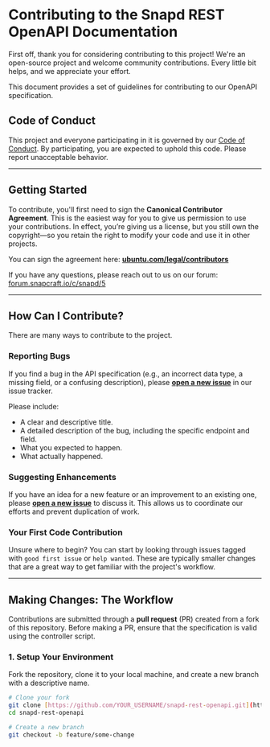 # Contributing to the Snapd REST OpenAPI Documentation

First off, thank you for considering contributing to this project! We're an open-source project and welcome community contributions. Every little bit helps, and we appreciate your effort.

This document provides a set of guidelines for contributing to our OpenAPI specification.

## Code of Conduct

This project and everyone participating in it is governed by our [Code of Conduct](CODE_OF_CONDUCT.md). By participating, you are expected to uphold this code. Please report unacceptable behavior.

---

## Getting Started

To contribute, you'll first need to sign the **Canonical Contributor Agreement**. This is the easiest way for you to give us permission to use your contributions. In effect, you’re giving us a license, but you still own the copyright—so you retain the right to modify your code and use it in other projects.

You can sign the agreement here: **[ubuntu.com/legal/contributors](https://ubuntu.com/legal/contributors)**

If you have any questions, please reach out to us on our forum: [forum.snapcraft.io/c/snapd/5](https://forum.snapcraft.io/c/snapd/5)

---

## How Can I Contribute?

There are many ways to contribute to the project.

### **Reporting Bugs**

If you find a bug in the API specification (e.g., an incorrect data type, a missing field, or a confusing description), please **[open a new issue](https://github.com/canonical/snapd-rest-openapi/issues)** in our issue tracker.

Please include:
* A clear and descriptive title.
* A detailed description of the bug, including the specific endpoint and field.
* What you expected to happen.
* What actually happened.

### **Suggesting Enhancements**

If you have an idea for a new feature or an improvement to an existing one, please **[open a new issue](https://github.com/rnfudge02/canonical/issues)** to discuss it. This allows us to coordinate our efforts and prevent duplication of work.

### **Your First Code Contribution**

Unsure where to begin? You can start by looking through issues tagged with `good first issue` or `help wanted`. These are typically smaller changes that are a great way to get familiar with the project's workflow.

---

## Making Changes: The Workflow

Contributions are submitted through a **pull request** (PR) created from a fork of this repository. Before making a PR, ensure that the specification is valid using the controller script.

### **1. Setup Your Environment**

Fork the repository, clone it to your local machine, and create a new branch with a descriptive name.

```bash
# Clone your fork
git clone [https://github.com/YOUR_USERNAME/snapd-rest-openapi.git](https://github.com/rnfudge02/snapd-rest-openapi.git)
cd snapd-rest-openapi

# Create a new branch
git checkout -b feature/some-change
```